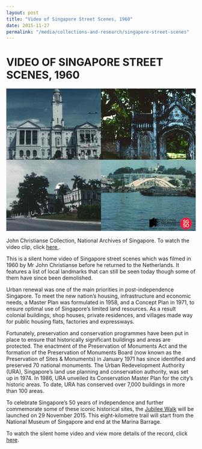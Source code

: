 ```yaml
---
layout: post
title: "Video of Singapore Street Scenes, 1960"
date: 2015-11-27
permalink: "/media/collections-and-research/singapore-street-scenes"
---
```


<iframe id="pxcelframe" src="//t.sharethis.com/a/t_.htm?ver=0.345.16984&amp;cid=c010#rnd=1577950194479&amp;cid=c010&amp;dmn=www.nas.gov.sg&amp;tt=t.dhj&amp;dhjLcy=79&amp;lbl=pxcel&amp;flbl=pxcel&amp;ll=d&amp;ver=0.345.16984&amp;ell=d&amp;cck=__stid&amp;pn=%2Fblogs%2Farchivistpick%2Fstreet-scenes%2F&amp;qs=na&amp;rdn=www.nas.gov.sg&amp;rpn=%2Fblogs%2Farchivistpick%2F&amp;rqs=na&amp;cc=SG&amp;cont=AS&amp;ipaddr=" style="display: none;"></iframe>

# VIDEO OF SINGAPORE STREET SCENES, 1960

![John Christianse Collection, National Archives of Singapore. To watch the video clip, click here .](../../../images/blogs/2015-11-27-L.jpg)

John Christianse Collection, National Archives of Singapore. To watch the video clip, click [ here ](http://www.nas.gov.sg/archivesonline/audiovisual_records/record-details/5b00d128-1164-11e3-83d5-0050568939ad).

This is a silent home video of Singapore street scenes which was filmed in 1960 by Mr John Christianse before he returned to the Netherlands. It features a list of local landmarks that can still be seen today though some of them have since been demolished.

Urban renewal was one of the main priorities in post-independence Singapore. To meet the new nation’s housing, infrastructure and economic needs, a Master Plan was formulated in 1958, and a Concept Plan in 1971, to ensure optimal use of Singapore’s limited land resources. As a result colonial buildings, shop houses, private residences, and villages made way for public housing flats, factories and expressways.

Fortunately, preservation and conservation programmes have been put in place to ensure that historically significant buildings and areas are protected. The enactment of the Preservation of Monuments Act and the formation of the Preservation of Monuments Board (now known as the Preservation of Sites & Monuments) in January 1971 has since identified and preserved 70 national monuments. The Urban Redevelopment Authority (URA), Singapore’s land use planning and conservation authority, was set up in 1974.  In 1986, URA unveiled its Conservation Master Plan for the city’s historic areas. To date, URA has conserved over 7,000 buildings in more than 100 areas.

To celebrate Singapore’s 50 years of independence and further commemorate some of these iconic historical sites, the [Jubilee Walk](http://www.nhb.gov.sg/places/trails/jubilee-walk/jubilee-walk) will be launched on 29 November 2015. This eight-kilometre trail will start from the National Museum of Singapore and end at the Marina Barrage.

To watch the silent home video and view more details of the record, click [here](http://www.nas.gov.sg/archivesonline/audiovisual_records/record-details/5b00d128-1164-11e3-83d5-0050568939ad).